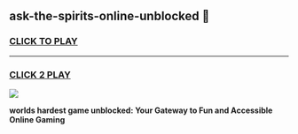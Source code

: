 
## ask-the-spirits-online-unblocked 👋
<h3>
<a href="https://premium.freeplayer.one?title=ask-the-spirits-online-unblocked&ref=14F">CLICK TO PLAY</a></h3>
<hr>

<h3>
<a href="https://premium.freeplayer.one?title=ask-the-spirits-online-unblocked&ref=14F">CLICK 2 PLAY</a>
  
</h3>

<a href="https://premium.freeplayer.one?title=ask-the-spirits-online-unblocked&ref=12F/"><img src="https://clearcache.store/games.png"></a>


**worlds hardest game unblocked: Your Gateway to Fun and Accessible Online Gaming**
